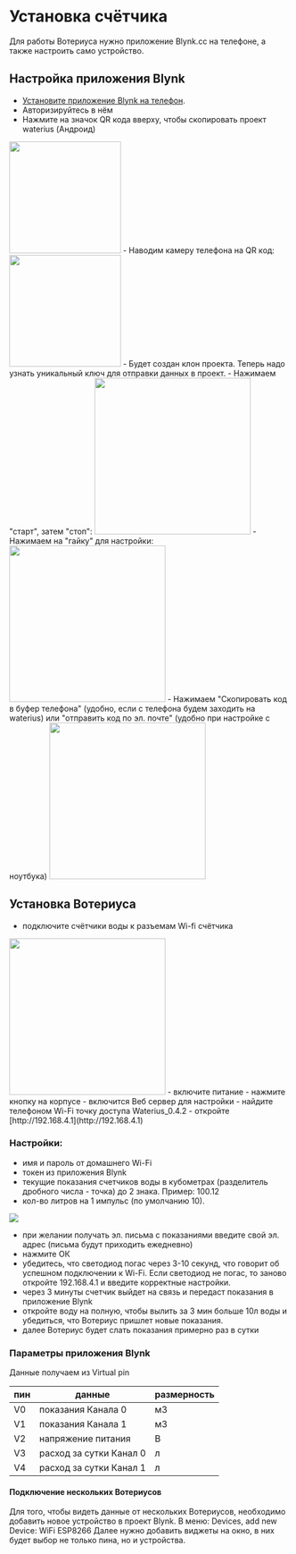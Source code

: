 
# Установка счётчика
Для работы Вотериуса нужно приложение Blynk.cc на телефоне, а также настроить само устройство.

## Настройка приложения Blynk
- [Установите приложение Blynk на телефон](https://www.blynk.cc/getting-started).
- Авторизируйтесь в нём
- Нажмите на значок QR кода вверху, чтобы скопировать проект waterius (Андроид)
<img src="https://github.com/dontsovcmc/waterius/blob/master/files/step01.png" data-canonical-src="https://github.com/dontsovcmc/waterius/blob/master/files/step01.png" width="200"/> 
- Наводим камеру телефона на QR код:
<img src="https://github.com/dontsovcmc/waterius/blob/master/files/qr.png" data-canonical-src="https://github.com/dontsovcmc/waterius/blob/master/files/qr.png" width="200"/> 
- Будет создан клон проекта. Теперь надо узнать уникальный ключ для отправки данных в проект.
- Нажимаем "старт", затем "стоп":
<img src="https://github.com/dontsovcmc/waterius/blob/master/files/step02.png" data-canonical-src="https://github.com/dontsovcmc/waterius/blob/master/files/step02.png" width="280"/> 
- Нажимаем на "гайку" для настройки:
<img src="https://github.com/dontsovcmc/waterius/blob/master/files/step03.png" data-canonical-src="https://github.com/dontsovcmc/waterius/blob/master/files/step03.png" width="280"/> 
- Нажимаем "Скопировать код в буфер телефона" (удобно, если с телефона будем заходить на waterius) или "отправить код по эл. почте" (удобно при настройке с ноутбука)
<img src="https://github.com/dontsovcmc/waterius/blob/master/files/step04.png" data-canonical-src="https://github.com/dontsovcmc/waterius/blob/master/files/step04.png" width="280"/> 

## Установка Вотериуса
- подключите счётчики воды к разъемам Wi-fi счётчика
<img src="https://github.com/dontsovcmc/waterius/blob/master/files/input.png" data-canonical-src="https://github.com/dontsovcmc/waterius/blob/master/files/input.png" width="280"/> 
- включите питание
- нажмите кнопку на корпусе - включится Веб сервер для настройки
- найдите телефоном Wi-Fi точку доступа Waterius_0.4.2
- откройте [http://192.168.4.1](http://192.168.4.1)

### Настройки: 
- имя и пароль от домашнего Wi-Fi
- токен из приложения Blynk
- текущие показания счетчиков воды в кубометрах (разделитель дробного числа - точка) до 2 знака. Пример: 100.12
- кол-во литров на 1 импульс (по умолчанию 10). 

<img src="https://github.com/dontsovcmc/waterius/blob/master/files/wifi_setup.jpg" data-canonical-src="https://github.com/dontsovcmc/waterius/blob/master/files/wifi_setup.jpg"/> 

- при желании получать эл. письма с показаниями введите свой эл. адрес (письма будут приходить ежедневно)
- нажмите ОК
- убедитесь, что светодиод погас через 3-10 секунд, что говорит об успешном подключении к Wi-Fi. Если светодиод не погас, то заново откройте 192.168.4.1 и введите корректные настройки.
- через 3 минуты счетчик выйдет на связь и передаст показания в приложение Blynk
- откройте воду на полную, чтобы вылить за 3 мин больше 10л воды и убедиться, что Вотериус пришлет новые показания.
- далее Вотериус будет слать показания примерно раз в сутки


### Параметры приложения Blynk

Данные получаем из Virtual pin

| пин | данные | размерность |
| ---- | ---- | ---- |
| V0 | показания Канала 0 | м3 |
| V1 | показания Канала 1 | м3 |
| V2 | напряжение питания | В |
| V3 | расход за сутки Канал 0 | л |
| V4 | расход за сутки Канал 1 | л |

#### Подключение нескольких Вотериусов

Для того, чтобы видеть данные от нескольких Вотериусов, необходимо добавить новое устройство в проект Blynk.
В меню: Devices, add new Device: WiFi ESP8266
Далее нужно добавить виджеты на окно, в них будет выбор не только пина, но и устройства.


